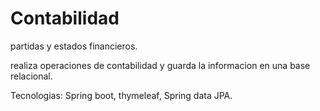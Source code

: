 # Contabilidad
partidas y estados financieros.

realiza operaciones de contabilidad y guarda la informacion en una base
relacional.

Tecnologias:
Spring boot, thymeleaf, Spring data JPA.
